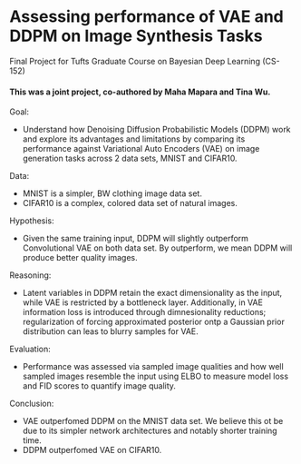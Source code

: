 # Assessing performance of VAE and DDPM on Image Synthesis Tasks
Final Project for Tufts Graduate Course on Bayesian Deep Learning (CS-152)

#### This was a joint project, co-authored by Maha Mapara and Tina Wu.

Goal: 
- Understand how Denoising Diffusion Probabilistic Models (DDPM) work and explore its advantages and limitations by comparing its performance against Variational Auto Encoders (VAE) on image generation tasks across 2 data sets, MNIST and CIFAR10.

Data: 
- MNIST is a simpler, BW clothing image data set.
- CIFAR10 is a complex, colored data set of natural images.

Hypothesis:
- Given the same training input, DDPM will slightly outperform Convolutional VAE on both data set. By outperform, we mean DDPM will produce better quality images.

Reasoning: 
- Latent variables in DDPM retain the exact dimensionality as the input, while VAE is restricted by a bottleneck layer. Additionally, in VAE information loss is introduced through dimnesionality reductions; regularization of forcing approximated posterior ontp a Gaussian prior distribution can leas to blurry samples for VAE.

Evaluation:
- Performance was assessed via sampled image qualities and how well sampled images resemble the input using ELBO to measure model loss and FID scores to quantify image quality.

Conclusion:
- VAE outperfomed DDPM on the MNIST data set. We believe this ot be due to its simpler network architectures and notably shorter training time.
- DDPM outperfomed VAE on CIFAR10.




